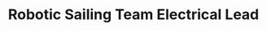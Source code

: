 ---
layout: experience
title: Robotic Sailing Team Electrical Lead
short: sailbot
where: [Olin College, 'http://www.olin.edu']

dates: ['9/2/2013', '5/12/2014']

track: leadership
---